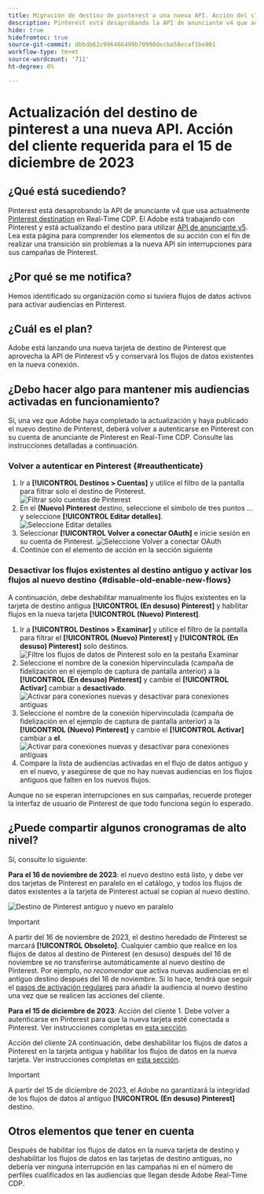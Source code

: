 ```yaml
---
title: Migración de destino de pinterest a una nueva API. Acción del cliente requerida.
description: Pinterest está desaprobando la API de anunciante v4 que actualmente utiliza el destino de Pinterest en Real-Time CDP. Comprenda sus elementos de acción para una transición sin problemas a la nueva API sin interrupciones para sus campañas de Pinterest.
hide: true
hidefromtoc: true
source-git-commit: dbbdb62c996466499b70990decba58ecaf1be901
workflow-type: tm+mt
source-wordcount: '711'
ht-degree: 0%

---
```


# Actualización del destino de pinterest a una nueva API. Acción del cliente requerida para el 15 de diciembre de 2023

## ¿Qué está sucediendo?

Pinterest está desaprobando la API de anunciante v4 que usa actualmente [Pinterest destination](/help/destinations/catalog/advertising/pinterest.md) en Real-Time CDP. El Adobe está trabajando con Pinterest y está actualizando el destino para utilizar [API de anunciante v5](https://developers.pinterest.com/docs/getting-started/migration/). Lea esta página para comprender los elementos de su acción con el fin de realizar una transición sin problemas a la nueva API sin interrupciones para sus campañas de Pinterest.

## ¿Por qué se me notifica?

Hemos identificado su organización como si tuviera flujos de datos activos para activar audiencias en Pinterest.

## ¿Cuál es el plan?

Adobe está lanzando una nueva tarjeta de destino de Pinterest que aprovecha la API de Pinterest v5 y conservará los flujos de datos existentes en la nueva conexión.

## ¿Debo hacer algo para mantener mis audiencias activadas en funcionamiento?

Sí, una vez que Adobe haya completado la actualización y haya publicado el nuevo destino de Pinterest, deberá volver a autenticarse en Pinterest con su cuenta de anunciante de Pinterest en Real-Time CDP. Consulte las instrucciones detalladas a continuación.

### Volver a autenticar en Pinterest {#reauthenticate}

1. Ir a **[!UICONTROL Destinos > Cuentas]** y utilice el filtro de la pantalla para filtrar solo el destino de Pinterest.
   ![Filtrar solo cuentas de Pinterest](/help/destinations/assets/catalog/advertising/pinterest-migration/filter-pinterest-acconts-only.png)
2. En el **(Nuevo) Pinterest** destino, seleccione el símbolo de tres puntos ... y seleccione **[!UICONTROL Editar detalles]**.
   ![Seleccione Editar detalles](/help/destinations/assets/catalog/advertising/pinterest-migration/edit-details-pinterest.png)
3. Seleccionar **[!UICONTROL Volver a conectar OAuth]** e inicie sesión en su cuenta de Pinterest.
   ![Seleccione Volver a conectar OAuth](/help/destinations/assets/catalog/advertising/pinterest-migration/reconnect-oauth-pinterest.png)
4. Continúe con el elemento de acción en la sección siguiente

### Desactivar los flujos existentes al destino antiguo y activar los flujos al nuevo destino {#disable-old-enable-new-flows}

A continuación, debe deshabilitar manualmente los flujos existentes en la tarjeta de destino antigua **[!UICONTROL (En desuso) Pinterest]** y habilitar flujos en la nueva tarjeta **[!UICONTROL (Nuevo) Pinterest]**.

1. Ir a **[!UICONTROL Destinos > Examinar]** y utilice el filtro de la pantalla para filtrar el **[!UICONTROL (Nuevo) Pinterest]** y **[!UICONTROL (En desuso) Pinterest]** solo destinos.
   ![Filtre los flujos de datos de Pinterest solo en la pestaña Examinar](/help/destinations/assets/catalog/advertising/pinterest-migration/filter-pinterest-browse.png)
2. Seleccione el nombre de la conexión hipervinculada (campaña de fidelización en el ejemplo de captura de pantalla anterior) a la **[!UICONTROL (En desuso) Pinterest]** y cambie el **[!UICONTROL Activar]** cambiar a **desactivado**.
   ![Activar para conexiones nuevas y desactivar para conexiones antiguas](/help/destinations/assets/catalog/advertising/pinterest-migration/enable-disable-toggle-old-destination.png)
3. Seleccione el nombre de la conexión hipervinculada (campaña de fidelización en el ejemplo de captura de pantalla anterior) a la **[!UICONTROL (Nuevo) Pinterest]** y cambie el **[!UICONTROL Activar]** cambiar a **el**.
   ![Activar para conexiones nuevas y desactivar para conexiones antiguas](/help/destinations/assets/catalog/advertising/pinterest-migration/enable-disable-toggle-new-destination.png)
4. Compare la lista de audiencias activadas en el flujo de datos antiguo y en el nuevo, y asegúrese de que no hay nuevas audiencias en los flujos antiguos que falten en los nuevos flujos.

Aunque no se esperan interrupciones en sus campañas, recuerde proteger la interfaz de usuario de Pinterest de que todo funciona según lo esperado.

## ¿Puede compartir algunos cronogramas de alto nivel?

Sí, consulte lo siguiente:

**Para el 16 de noviembre de 2023**: el nuevo destino está listo, y debe ver dos tarjetas de Pinterest en paralelo en el catálogo, y todos los flujos de datos existentes a la tarjeta de Pinterest actual se copian al nuevo destino.

![Destino de Pinterest antiguo y nuevo en paralelo](/help/destinations/assets/catalog/advertising/pinterest-migration/pinterest-two-cards-side-by-side.png)

>[!IMPORTANT]
>
>A partir del 16 de noviembre de 2023, el destino heredado de Pinterest se marcará **[!UICONTROL Obsoleto]**. <span class="preview">Cualquier cambio que realice en los flujos de datos al destino de Pinterest (en desuso) después del 16 de noviembre se *no* transferirse automáticamente al nuevo destino de Pinterest. </span>
>Por ejemplo, *no recomendar* que activa nuevas audiencias en el antiguo destino después del 16 de noviembre. Si lo hace, tendrá que seguir el [pasos de activación regulares](/help/destinations/ui/activate-segment-streaming-destinations.md) para añadir la audiencia al nuevo destino una vez que se realicen las acciones del cliente.

**Para el 15 de diciembre de 2023**: <span class="preview">Acción del cliente 1</span>. Debe volver a autenticarse en Pinterest para que la nueva tarjeta esté conectada a Pinterest. Ver instrucciones completas en [esta sección](#reauthenticate).

<span class="preview">Acción del cliente 2</span>A continuación, debe deshabilitar los flujos de datos a Pinterest en la tarjeta antigua y habilitar los flujos de datos en la nueva tarjeta. Ver instrucciones completas en [esta sección](#disable-old-enable-new-flows).

>[!IMPORTANT]
>
>A partir del 15 de diciembre de 2023, el Adobe no garantizará la integridad de los flujos de datos al antiguo **[!UICONTROL (En desuso) Pinterest]** destino.

## Otros elementos que tener en cuenta

Después de habilitar los flujos de datos en la nueva tarjeta de destino y deshabilitar los flujos de datos en las tarjetas de destino antiguas, no debería ver ninguna interrupción en las campañas ni en el número de perfiles cualificados en las audiencias que llegan desde Adobe Real-Time CDP.
